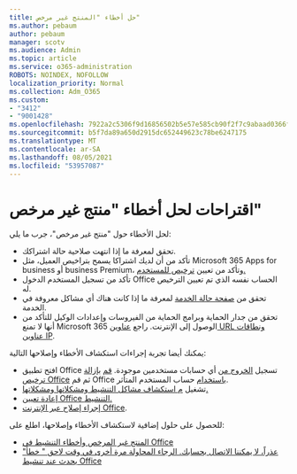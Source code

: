 ```yaml
---
title: حل أخطاء "المنتج غير مرخص"
ms.author: pebaum
author: pebaum
manager: scotv
ms.audience: Admin
ms.topic: article
ms.service: o365-administration
ROBOTS: NOINDEX, NOFOLLOW
localization_priority: Normal
ms.collection: Adm_O365
ms.custom:
- "3412"
- "9001428"
ms.openlocfilehash: 7922a2c5306f9d16856502b5e57e585cb90f2f7c9abaad0366f72ed46de786d5
ms.sourcegitcommit: b5f7da89a650d2915dc652449623c78be6247175
ms.translationtype: MT
ms.contentlocale: ar-SA
ms.lasthandoff: 08/05/2021
ms.locfileid: "53957087"
---
```

# <a name="suggestions-for-solving-unlicensed-product-errors"></a>اقتراحات لحل أخطاء "منتج غير مرخص"

لحل الأخطاء حول "منتج غير مرخص"، جرب ما يلي:

- تحقق لمعرفة ما إذا انتهت صلاحية حالة اشتراكك.
- تأكد من أن لديك اشتراكا يسمح بتراخيص العميل، مثل Microsoft 365 Apps for business أو business Premium، وتأكد من تعيين [ترخيص للمستخدم.](https://docs.microsoft.com/microsoft-365/admin/add-users/add-users) 
- تأكد من تسجيل المستخدم الدخول Office الحساب نفسه الذي تم تعيين الترخيص له.
- تحقق من [صفحة حالة الخدمة](https://docs.microsoft.com/office365/enterprise/view-service-health) لمعرفة ما إذا كانت هناك أي مشاكل معروفة في الخدمة.
- تحقق من جدار الحماية وبرامج الحماية من الفيروسات وإعدادات الوكيل للتأكد من أنها لا تمنع Microsoft 365 الوصول إلى الإنترنت. راجع [عناوين URL ونطاقات عناوين IP](https://docs.microsoft.com/office365/enterprise/urls-and-ip-address-ranges).

يمكنك أيضا تجربة إجراءات استكشاف الأخطاء وإصلاحها التالية: 

- افتح تطبيق Office تسجيل [الخروج من](https://support.office.com/article/5a20dc11-47e9-4b6f-945d-478cb6d92071) أي حسابات مستخدمين موجودة. [قم](https://docs.microsoft.com/microsoft-365/admin/manage/remove-licenses-from-users) [بإزالة ترخيص Office](https://docs.microsoft.com/microsoft-365/admin/manage/assign-licenses-to-users) ثم قم Office [باستخدام](https://support.office.com/article/628ea040-f265-49de-b986-be09c3ebf8a9) حساب المستخدم المتأثر.
- تشغيل [م استكشاف مشاكل التنشيط ومشكلاتها ومشكلاتها.](https://aka.ms/SARA-OfficeActivation-Alchemy)
- [إعادة تعيين Office التنشيط.](https://docs.microsoft.com/office365/troubleshoot/activation/reset-office-365-proplus-activation-state) 
- [إجراء إصلاح عبر الإنترنت Office](https://support.office.com/Article/7821d4b6-7c1d-4205-aa0e-a6b40c5bb88b).

للحصول على حلول إضافية لاستكشاف الأخطاء وإصلاحها، اطلع على: 

- [المنتج غير المرخص وأخطاء التنشيط في Office](https://support.office.com/Article/0d23d3c0-c19c-4b2f-9845-5344fedc4380)
- ["عذراً، لا يمكننا الاتصال بحسابك. الرجاء المحاولة مرة أخرى في وقت لاحق " خطأ يحدث عند تنشيط Office](https://docs.microsoft.com/office/troubleshoot/activation-installation/issue-when-activate-office-from-office-365)